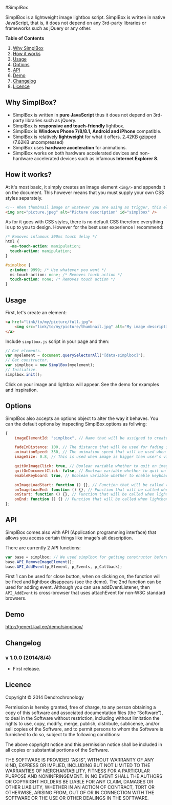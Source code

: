 #SimplBox

SimplBox is a lightweight image lightbox script. SimplBox is written in native JavaScript, that is, it does not depend on any 3rd-party libraries or frameworks such as jQuery or any other.

**Table of Contents**<br>
1. [Why SimplBox](https://github.com/Dendrochronologyy/SimplBox#why-simplbox)<br>
2. [How it works](https://github.com/Dendrochronologyy/SimplBox#how-it-works)<br>
3. [Usage](https://github.com/Dendrochronologyy/SimplBox#usage)<br>
4. [Options](https://github.com/Dendrochronologyy/SimplBox#options)<br>
5. [API](https://github.com/Dendrochronologyy/SimplBox#api)<br>
6. [Demo](https://github.com/Dendrochronologyy/SimplBox#demo)<br>
7. [Changelog](https://github.com/Dendrochronologyy/SimplBox#changelog)<br>
8. [Licence](https://github.com/Dendrochronologyy/SimplBox#licence)<br>


## Why SimplBox?
* SimplBox is written in **pure JavaScript** thus it does not depend on 3rd-party libraries such as jQuery.
* SimplBox is **responsive and touch-friendly** lightbox. 
* SimplBox is **Windows Phone 7/8/8.1, Android and iPhone** compatible.
* SimplBox is relatively **lightweight** for what it offers. 2.42KB gzipped (7.62KB uncompressed)
* SimplBox uses **hardware acceleration** for animations. 
* SimplBox works on both hardware accelerated devices and non-hardware accelerated devices such as infamous **Internet Explorer 8**.


## How it works?
At it's most basic, it simply creates an image element `<img/>` and appends it on the document. This however means that you must supply your own CSS styles separately.

```html
<!-- When thumbnail image or whatever you are using as trigger, this element will appear on the document. -->
<img src="picture.jpeg" alt="Picture description" id="simplbox" />
```

As for it goes with CSS styles, there is no default CSS therefore everything is up to you to design. However for the best user experience I recommend:

```css
/* Removes infamous 300ms touch delay */
html {
  -ms-touch-action: manipulation;
  touch-action: manipulation;
}

#simplbox {
  z-index: 9999; /* Use whatever you want */
  ms-touch-action: none; /* Removes touch action */
  touch-action: none; /* Removes touch action */
}
```


## Usage
First, let's create an element:

```html
<a href="link/to/my/picture/full.jpg">
	<img src="link/to/my/picture/thumbnail.jpg" alt="My image description that will be used"/>
</a>
```

Include `simplbox.js` script in your page and then:

```javascript
// Get elements.
var myelement = document.querySelectorAll("[data-simplbox]");
// Get constructor.
var simplbox = new SimplBox(myelement);
// Initialize.
simplbox.init();
```

Click on your image and lightbox will appear. See the demo for examples and inspiration.


## Options
SimplBox also accepts an options object to alter the way it behaves. You can the default options by inspecting SimplBox.options as follwing:

```javascript
{
    imageElementId: "simplbox", // Name that will be assigned to created image element as id.

    fadeInDistance: 100, // The distance that will be used for fading in when navigating between images via keyboard or touch screen.
    animationSpeed: 350, // The animation speed that will be used when image fades in.
    imageSize: 0.8, // This is used when image is bigger than user's viewport that is image is bigger than device's screen and therefore it will be scaled down by this multipler.

    quitOnImageClick: true, // Boolean variable whether to quit on image click or not.
    quitOnDocumentClick: false, // Boolean variable whether to quit on document click or not.
    enableKeyboard: true, // Boolean variable whether to enable keyboard support for navigating images or not.

    onImageLoadStart: function () {}, // Function that will be called when image caching and appearing process starts.
    onImageLoadEnd: function () {}, // Function that will be called when image has been cached and appears on the device's screen.
    onStart: function () {}, // Function that will be called when lightbox appears on device's screen.
    onEnd: function () {} // Function that will be called when lightbox disappears from device's screen.
};
```

## API
SimplBox comes also with API (Application programming interface) that allows you access certain things like image's alt description.

There are currently 2 API functions:
```javascript
var base = simplbox; // We used simplbox for getting constructor before.
base.API_RemoveImageElement();
base.API_AddEvent(p_Element, p_Events, p_Callback);
```

First 1 can be used for close button, when on clicking on, the function will be fired and lightbox disappears (see the demo).
The 2nd function can be used for adding event. Although you can use addEventListener, then `API_AddEvent` is cross-browser that uses attachEvent for non-W3C standard browsers.


## Demo
http://genert.laal.ee/demo/simplbox/


## Changelog
### v 1.0.0 (2014/8/4) ###
* First release.


## Licence
Copyright © 2014 Dendrochronology

Permission is hereby granted, free of charge, to any person obtaining a copy of this software and associated documentation files (the “Software”), to deal in the Software without restriction, including without limitation the rights to use, copy, modify, merge, publish, distribute, sublicense, and/or sell copies of the Software, and to permit persons to whom the Software is furnished to do so, subject to the following conditions:

The above copyright notice and this permission notice shall be included in all copies or substantial portions of the Software.

THE SOFTWARE IS PROVIDED “AS IS”, WITHOUT WARRANTY OF ANY KIND, EXPRESS OR IMPLIED, INCLUDING BUT NOT LIMITED TO THE WARRANTIES OF MERCHANTABILITY, FITNESS FOR A PARTICULAR PURPOSE AND NONINFRINGEMENT. IN NO EVENT SHALL THE AUTHORS OR COPYRIGHT HOLDERS BE LIABLE FOR ANY CLAIM, DAMAGES OR OTHER LIABILITY, WHETHER IN AN ACTION OF CONTRACT, TORT OR OTHERWISE, ARISING FROM, OUT OF OR IN CONNECTION WITH THE SOFTWARE OR THE USE OR OTHER DEALINGS IN THE SOFTWARE.
